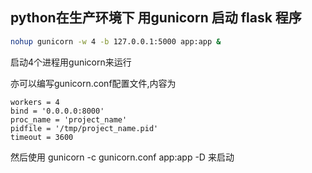 ## python在生产环境下 用gunicorn 启动 flask 程序
```bash
nohup gunicorn -w 4 -b 127.0.0.1:5000 app:app &
```
启动4个进程用gunicorn来运行

亦可以编写gunicorn.conf配置文件,内容为
```editorconfig
workers = 4
bind = '0.0.0.0:8000'
proc_name = 'project_name'
pidfile = '/tmp/project_name.pid'
timeout = 3600
```

然后使用 gunicorn -c gunicorn.conf app:app -D 来启动